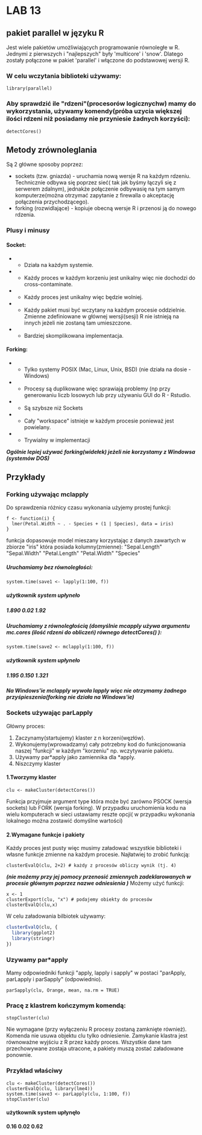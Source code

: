 # LAB 13
## pakiet parallel w języku R
Jest wiele pakietów umożliwiających programowanie równoległe w R. Jednymi z pierwszych i "najlepszych" były 'multicore' i 'snow'. Dlatego zostały połączone w pakiet 'parallel' i włączone do podstawowej wersji R.
### W celu wczytania biblioteki używamy:
```
library(parallel)
```
### Aby sprawdzić ile "rdzeni"(procesorów logicznychw) mamy do wykorzystania, używamy komendy(próba uzycia większej ilości rdzeni niż posiadamy nie przyniesie żadnych korzyści):
```
detectCores()
```
## Metody zrównoleglania
Są 2 główne sposoby poprzez:
* sockets (tzw. gniazda) - uruchamia nową wersje R na każdym rdzeniu. Technicznie odbywa się poprzez sieć( tak jak byśmy łączyli się z serwerem zdalnym), jednakże połączenie odbywasię na tym samym komputerze(można otrzymać zapytanie z firewalla o akceptację połączenia przychodzącego).
* forking (rozwidlające) - kopiuje obecną wersje R i przenosi ją do nowego rdzenia.

### Plusy i minusy
#### Socket:
* + Działa na każdym systemie.
* + Każdy proces w każdym korzeniu jest unikalny więc nie dochodzi do cross-contaminate.
* - Każdy proces jest unikalny więc będzie wolniej.
* - Każdy pakiet musi być wczytany na każdym procesie oddzielnie. Zmienne zdefiniowane w głównej wersji(sesji) R nie istnieją na innych jeżeli nie zostaną tam umieszczone.
* - Bardziej skomplikowana implementacja.

#### Forking:
* - Tylko systemy POSIX (Mac, Linux, Unix, BSD) (nie działa na dosie - Windows)
* - Procesy są duplikowane więc sprawiają problemy (np przy generowaniu liczb losowych lub przy używaniu GUI do R - Rstudio.
*  + Są szybsze niż Sockets
*  + Cały "workspace" istnieje w każdym procesie ponieważ jest powielany.
*  + Trywialny w implementacji

***Ogólnie lepiej używać forking(widełek) jeżeli nie korzystamy z Windowsa (systemów DOS)***
## Przykłady
### Forking używając mclapply
Do sprawdzenia różnicy czasu wykonania użyjemy prostej funkcji:
```
f <- function(i) {
  lmer(Petal.Width ~ . - Species + (1 | Species), data = iris)
}
```
funkcja dopasowuje model mieszany korzystając z danych zawartych w zbiorze "iris" która posiada kolumny(zmienne):
"Sepal.Length" "Sepal.Width"  "Petal.Length" "Petal.Width"  "Species"
##### Uruchamiamy bez równoległości:
```
system.time(save1 <- lapply(1:100, f))
```

##### użytkownik system upłyneło
##### 1.890      0.02   1.92
##### Uruchamiamy z równoległością (domyślnie mcapply używa argumentu mc.cores (ilość rdzeni do obliczeń)   równego detectCores() ):
```
system.time(save2 <- mclapply(1:100, f))
```
##### użytkownik system upłyneło
##### 1.195      0.150   1.321

***Na Windows'ie mclapply wywoła lapply więc nie otrzymamy żadnego przyśpieszenia(forking nie działa na Windows'ie)***
### Sockets używając parLapply
Główny proces:
1. Zaczynamy(startujemy) klaster z n korzeni(węzłów).
2. Wykonujemy(wprowadzamy) cały potrzebny kod do funkcjonowania naszej "funkcji" w każdym "korzeniu" np. wczytywanie pakietu.
3. Używamy par*apply jako zamiennika dla *apply.
4. Niszczymy klaster
#### 1.Tworzymy klaster
```
clu <- makeCluster(detectCores())
```
Funkcja przyjmuje argument type która może być zarówno PSOCK (wersja sockets) lub FORK (wersja forking).
W przypadku uruchomienia kodu na wielu komputerach w sieci ustawiamy reszte opcji( w przypadku wykonania lokalnego można zostawić domyślne wartości)
#### 2.Wymagane funkcje i pakiety
Każdy proces jest pusty więc musimy załadować wszystkie biblioteki i własne funkcje zmienne na każdym procesie. Najłatwiej to zrobić funkcją:
```
clusterEvalQ(clu, 2+2) # każdy z procesów obliczy wynik (tj. 4)
```
***(nie możemy przy jej pomocy przenosić zmiennych zadeklarowanych w procesie głównym poprzez nazwe odniesienia )***
Możemy użyć funkcji:
```
x <- 1
clusterExport(clu, "x") # podajemy obiekty do procesów
clusterEvalQ(clu,x) 
```
W celu załadowania bilbiotek używamy:
```R
clusterEvalQ(clu, {
  library(ggplot2)
  library(stringr)
})
```
### Uzywamy par*apply
Mamy odpowiedniki funkcji "apply, lapply i sapply" w postaci "parApply, parLapply i parSapply" (odpowiednio).
```
parSapply(clu, Orange, mean, na.rm = TRUE)
```
### Pracę z klastrem kończymym komendą:
```
stopCluster(clu)
```
Nie wymagane (przy wyłączeniu R procesy zostaną zamknięte również). Komenda nie usuwa objektu clu tylko odniesienie. Zamykanie klastra jest równoważne wyjściu z R przez każdy proces. Wszystkie dane tam przechowywane zostaja utracone, a pakiety muszą zostać załadowane ponownie.

### Przykład właściwy
```
clu <- makeCluster(detectCores())
clusterEvalQ(clu, library(lme4))
system.time(save3 <- parLapply(clu, 1:100, f))
stopCluster(clu)
```
#### użytkownik     system   upłynęło 
####      0.16       0.02       0.62
